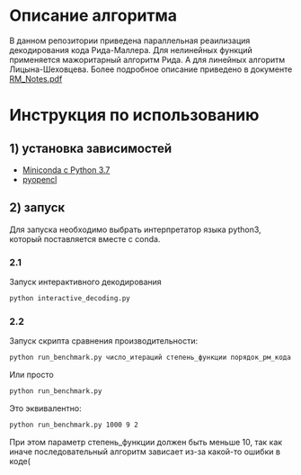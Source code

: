 # Описание алгоритма
В данном репозитории приведена параллельная реаилизация  
декодирования кода Рида-Маллера. Для нелинейных функций  
применяется мажоритарный алгоритм Рида. А для линейных
алгоритм Лицына-Шеховцева.
Более подробное описание приведено в документе [RM_Notes.pdf](https://github.com/Vertaler/cl_rm_decoding/blob/master/RM_notes.pdf)

# Инструкция по использованию

## 1) установка зависимостей
* [Miniconda c Python 3.7](https://conda.io/miniconda.html)
* [pyopencl](https://documen.tician.de/pyopencl/misc.html)  

## 2) запуск
Для запуска необходимо выбрать интерпретатор языка python3,  
который поставляется вместе с conda.

### 2.1
Запуск интерактивного декодирования 
```bash
python interactive_decoding.py
```
### 2.2
Запуск скрипта сравнения производительности:
```bash
python run_benchmark.py число_итераций степень_функции порядок_рм_кода 
```
Или просто
```bash
python run_benchmark.py 
```
Это эквивалентно:
```bash
python run_benchmark.py 1000 9 2
```

При этом параметр степень_функции должен быть меньше 10, так как 
иначе последовательный алгоритм зависает из-за какой-то ошибки в коде(

